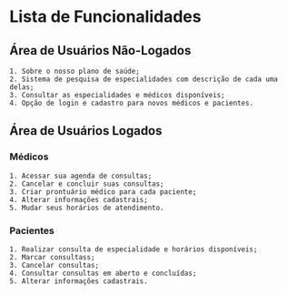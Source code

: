 # Lista de Funcionalidades

## Área de Usuários Não-Logados
    1. Sobre o nosso plano de saúde;
    2. Sistema de pesquisa de especialidades com descrição de cada uma delas;
    3. Consultar as especialidades e médicos disponíveis;
    4. Opção de login e cadastro para novos médicos e pacientes.

## Área de Usuários Logados
### Médicos
    1. Acessar sua agenda de consultas;
    2. Cancelar e concluir suas consultas;
    3. Criar prontuário médico para cada paciente;
    4. Alterar informações cadastrais;
    5. Mudar seus horários de atendimento.

### Pacientes
    1. Realizar consulta de especialidade e horários disponíveis;
    2. Marcar consultass;
    3. Cancelar consultas;
    4. Consultar consultas em aberto e concluídas;
    5. Alterar informações cadastrais.

